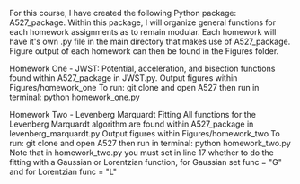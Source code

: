 For this course, I have created the following Python package: A527_package. 
Within this package, I will organize general functions for each homework assignments as to remain modular. 
Each homework will have it's own .py file in the main directory that makes use of A527_package. 
Figure output of each homework can then be found in the Figures folder. 

Homework One - JWST:
Potential, acceleration, and bisection functions found within A527_package in JWST.py. 
Output figures within Figures/homework_one
To run: git clone and open A527 then run in terminal: python homework_one.py  

Homework Two - Levenberg Marquardt Fitting
All functions for the Levenberg Marquardt algorithm are found within A527_package in levenberg_marquardt.py
Output figures within Figures/homework_two
To run: git clone and open A527 then run in terminal: python homework_two.py 
Note that in homework_two.py you must set in line 17 whether to do the fitting with a Gaussian or Lorentzian function, for Gaussian set func = "G" and for Lorentzian func = "L"
